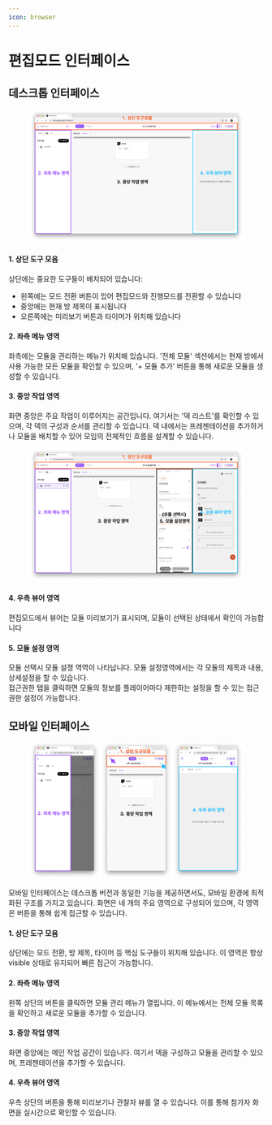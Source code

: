 ```yaml
---
icon: browser
---
```


# 편집모드 인터페이스

## 데스크톱 인터페이스

<figure><img src="../.gitbook/assets/Group 6.png" alt=""><figcaption></figcaption></figure>

#### 1. 상단 도구 모음

상단에는 중요한 도구들이 배치되어 있습니다:

* 왼쪽에는 모드 전환 버튼이 있어 편집모드와 진행모드를 전환할 수 있습니다
* 중앙에는 현재 방 제목이 표시됩니다
* 오른쪽에는 미리보기 버튼과 타이머가 위치해 있습니다

#### 2. 좌측 메뉴 영역

좌측에는 모듈을 관리하는 메뉴가 위치해 있습니다. '전체 모듈' 섹션에서는 현재 방에서 사용 가능한 모든 모듈을 확인할 수 있으며, '+ 모듈 추가' 버튼을 통해 새로운 모듈을 생성할 수 있습니다.

#### 3. 중앙 작업 영역

화면 중앙은 주요 작업이 이루어지는 공간입니다. 여기서는 '덱 리스트'를 확인할 수 있으며, 각 덱의 구성과 순서를 관리할 수 있습니다. 덱 내에서는 프레젠테이션을 추가하거나 모듈을 배치할 수 있어 모임의 전체적인 흐름을 설계할 수 있습니다.

<figure><img src="../.gitbook/assets/Group 7.png" alt=""><figcaption></figcaption></figure>

#### 4. 우측 뷰어 영역

&#x20;편집모드에서 뷰어는 모듈 미리보기가 표시되며, 모듈이 선택된 상태에서 확인이 가능합니다

#### 5. 모듈 설정 영역

모듈 선택시 모듈 설졍 역역이 나타납니다. 모듈 설정영역에서는 각 모듈의 제목과 내용, 상세설정을 할 수 있습니다. \
접근권한 탭을 클릭하면 모듈의 정보를 플레이어마다 제한하는 설정을 할 수 있는 접근권한 설정이 가능합니다.&#x20;





## 모바일 인터페이스

<figure><img src="../.gitbook/assets/Group 8.png" alt=""><figcaption></figcaption></figure>

모바일 인터페이스는 데스크톱 버전과 동일한 기능을 제공하면서도, 모바일 환경에 최적화된 구조를 가지고 있습니다. 화면은 네 개의 주요 영역으로 구성되어 있으며, 각 영역은 버튼을 통해 쉽게 접근할 수 있습니다.

#### **1. 상단 도구 모음**

상단에는 모드 전환, 방 제목, 타이머 등 핵심 도구들이 위치해 있습니다. 이 영역은 항상 visible 상태로 유지되어 빠른 접근이 가능합니다.

#### **2. 좌측 메뉴 영역**

왼쪽 상단의 버튼을 클릭하면 모듈 관리 메뉴가 열립니다. 이 메뉴에서는 전체 모듈 목록을 확인하고 새로운 모듈을 추가할 수 있습니다.

#### **3. 중앙 작업 영역**

화면 중앙에는 메인 작업 공간이 있습니다. 여기서 덱을 구성하고 모듈을 관리할 수 있으며, 프레젠테이션을 추가할 수 있습니다.

#### **4. 우측 뷰어 영역**

우측 상단의 버튼을 통해 미리보기나 관찰자 뷰를 열 수 있습니다. 이를 통해 참가자 화면을 실시간으로 확인할 수 있습니다.





